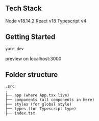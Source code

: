 ## Tech Stack

Node v18.14.2
React v18
Typescript v4

## Getting Started

```bash
yarn dev
```

preview on localhost:3000

## Folder structure

```
.src
.
├── app (where App.tsx live)
├── components (all components in here)
├── styles (for global style)
├── types (for Typescript type)
├── index.tsx
```
